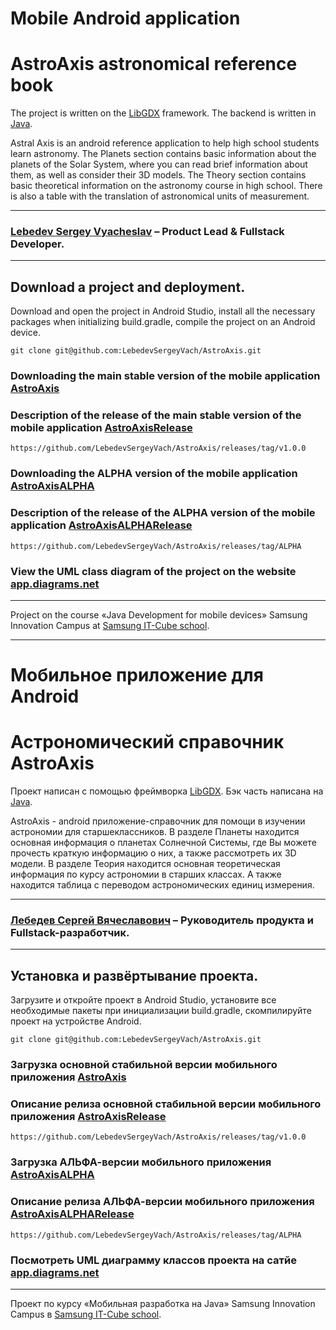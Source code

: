 # Mobile Android application
# AstroAxis astronomical reference book

The project is written on the [LibGDX](https://libgdx.com) framework. 
The backend is written in [Java](https://www.java.com).

Astral Axis is an android reference application to help high school students learn astronomy.
The Planets section contains basic information about the planets of the Solar System,
where you can read brief information about them, as well as consider their 3D models.
The Theory section contains basic theoretical information on the astronomy course in high school.
There is also a table with the translation of astronomical units of measurement.

___

### [Lebedev Sergey Vyacheslav](https://github.com/LebedevSergeyVach) – Product Lead & Fullstack Developer.

---

## Download a project and deployment.

Download and open the project in Android Studio, install all the necessary packages 
when initializing build.gradle, compile the project on an Android device.

```commandline
git clone git@github.com:LebedevSergeyVach/AstroAxis.git
```

### Downloading the main stable version of the mobile application [AstroAxis](https://github.com/LebedevSergeyVach/AstroAxis/releases/download/v1.0.0/AstroAxis.apk)
### Description of the release of the main stable version of the mobile application [AstroAxisRelease](https://github.com/LebedevSergeyVach/AstroAxis/releases/tag/v1.0.0)

```commandline
https://github.com/LebedevSergeyVach/AstroAxis/releases/tag/v1.0.0
```

### Downloading the ALPHA version of the mobile application [AstroAxisALPHA](https://github.com/LebedevSergeyVach/AstroAxis/releases/download/ALPHA/AstroAxisALPHA.apk)
### Description of the release of the ALPHA version of the mobile application [AstroAxisALPHARelease](https://github.com/LebedevSergeyVach/AstroAxis/releases/tag/ALPHA)

```commandline
https://github.com/LebedevSergeyVach/AstroAxis/releases/tag/ALPHA
```

### View the UML class diagram of the project on the website [app.diagrams.net](https://app.diagrams.net/?page-id=C5RBs43oDa-KdzZeNtuy&hide-pages=1#HLebedevSergeyVach%2FAstroAxis%2Fmain%2FUML%20class%20diagram.drawio)

---

Project on the course «Java Development for mobile devices» 
Samsung Innovation Campus at [Samsung IT-Cube school](https://innovationcampus.ru/itschool/).

---

# Мобильное приложение для Android
# Астрономический справочник AstroAxis

Проект написан с помощью фреймворка [LibGDX](https://libgdx.com). 
Бэк часть написана на [Java](https://www.java.com).

AstroAxis - android приложение-справочник для помощи в изучении астрономии для старшеклассников.
В разделе Планеты находится основная информация о планетах Солнечной Системы,
где Вы можете прочесть краткую информацию о них, а также рассмотреть их 3D модели.
В разделе Теория находится основная теоретическая информация по курсу астрономии в старших классах.
А также находится таблица с переводом астрономических единиц измерения.

___

### [Лебедев Сергей Вячеславович](https://github.com/LebedevSergeyVach) – Руководитель продукта и Fullstack-разработчик.

---

## Установка и развёртывание проекта.
Загрузите и откройте проект в Android Studio, установите все необходимые пакеты 
при инициализации build.gradle, скомпилируйте проект на устройстве Android.

```commandline
git clone git@github.com:LebedevSergeyVach/AstroAxis.git
```

### Загрузка основной стабильной версии мобильного приложения [AstroAxis](https://github.com/LebedevSergeyVach/AstroAxis/releases/download/v1.0.0/AstroAxis.apk)
### Описание релиза основной стабильной версии мобильного приложения [AstroAxisRelease](https://github.com/LebedevSergeyVach/AstroAxis/releases/tag/v1.0.0)

```commandline
https://github.com/LebedevSergeyVach/AstroAxis/releases/tag/v1.0.0
```

### Загрузка АЛЬФА-версии мобильного приложения [AstroAxisALPHA](https://github.com/LebedevSergeyVach/AstroAxis/releases/download/ALPHA/AstroAxisALPHA.apk)
### Описание релиза АЛЬФА-версии мобильного приложения [AstroAxisALPHARelease](https://github.com/LebedevSergeyVach/AstroAxis/releases/tag/ALPHA)

```commandline
https://github.com/LebedevSergeyVach/AstroAxis/releases/tag/ALPHA
```

### Посмотреть UML диаграмму классов проекта на сатйе [app.diagrams.net](https://app.diagrams.net/?page-id=C5RBs43oDa-KdzZeNtuy&hide-pages=1#HLebedevSergeyVach%2FAstroAxis%2Fmain%2FUML%20class%20diagram.drawio)

---

Проект по курсу «Мобильная разработка на Java» 
Samsung Innovation Campus в [Samsung IT-Cube school](https://innovationcampus.ru/itschool/).

